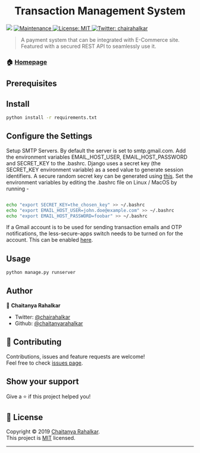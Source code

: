<h1 align="center">Transaction Management System </h1>
<p>
  <img src="https://img.shields.io/badge/version-1.0.0-blue.svg?cacheSeconds=2592000" />
  <a href="https://github.com/kefranabg/readme-md-generator/graphs/commit-activity">
    <img alt="Maintenance" src="https://img.shields.io/badge/Maintained%3F-yes-green.svg" target="_blank" />
  </a>
  <a href="https://github.com/dunco254">
    <img alt="License: MIT" src="https://img.shields.io/badge/License-MIT-yellow.svg" target="_blank" />
  </a>
  <a href="https://twitter.com/chairahalkar">
    <img alt="Twitter: chairahalkar" src="https://img.shields.io/twitter/follow/chairahalkar.svg?style=social" target="_blank" />
  </a>
</p>

> A payment system that can be integrated with E-Commerce site. Featured with a secured REST API to seamlessly use it. 

### 🏠 [Homepage](https://github.com/chaitanyarahalkar/transaction-system)

## Prerequisites


## Install

```sh
python install -r requirements.txt
```

## Configure the Settings

Setup SMTP Servers. By default the server is set to smtp.gmail.com. Add the environment variables EMAIL_HOST_USER, EMAIL_HOST_PASSWORD and SECRET_KEY to the .bashrc. Django uses a secret key (the SECRET_KEY environment variable) as a seed value to generate session identifiers. A secure random secret key can be generated using [this](https://djecrety.ir/). 
Set the environment variables by editing the .bashrc file on Linux / MacOS by running - 

```sh

echo "export SECRET_KEY=the_chosen_key" >> ~/.bashrc
echo "export EMAIL_HOST_USER=john.doe@example.com" >> ~/.bashrc
echo "export EMAIL_HOST_PASSWORD=foobar" >> ~/.bashrc
```

If a Gmail account is to be used for sending transaction emails and OTP notifications, the less-secure-apps switch needs to be turned on for the account. This can be enabled [here](https://myaccount.google.com/lesssecureapps).

## Usage

```sh
python manage.py runserver
```

## Author

👤 **Chaitanya Rahalkar**

* Twitter: [@chairahalkar](https://twitter.com/chairahalkar)
* Github: [@chaitanyarahalkar](https://github.com/chaitanyarahalkar)

## 🤝 Contributing

Contributions, issues and feature requests are welcome!<br />Feel free to check [issues page](https://github.com/chaitanyarahalkar/transaction-system/issues).

## Show your support

Give a ⭐️ if this project helped you!

## 📝 License

Copyright © 2019 [Chaitanya Rahalkar](https://github.com/chaitanyarahalkar).<br />
This project is [MIT](https://github.com/chaitanyarahalkar/transaction-system/blob/master/LICENSE) licensed.

***
